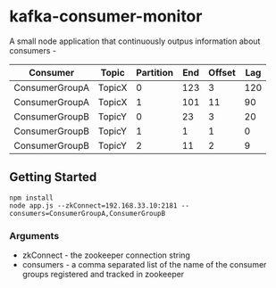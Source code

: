 # kafka-consumer-monitor

A small node application that continuously outpus information about consumers -

Consumer | Topic | Partition | End | Offset | Lag
--- | --- | --- | --- | --- | ---
ConsumerGroupA | TopicX | 0 | 123 | 3 | 120
ConsumerGroupA | TopicX | 1 | 101 | 11 | 90
ConsumerGroupB | TopicY | 0 | 23 | 3 | 20
ConsumerGroupB | TopicY | 1 | 1 | 1 | 0
ConsumerGroupB | TopicY | 2 | 11 | 2 | 9

## Getting Started

    npm install
    node app.js --zkConnect=192.168.33.10:2181 --consumers=ConsumerGroupA,ConsumerGroupB

### Arguments

* zkConnect - the zookeeper connection string
* consumers - a comma separated list of the name of the consumer groups registered and tracked in zookeeper
